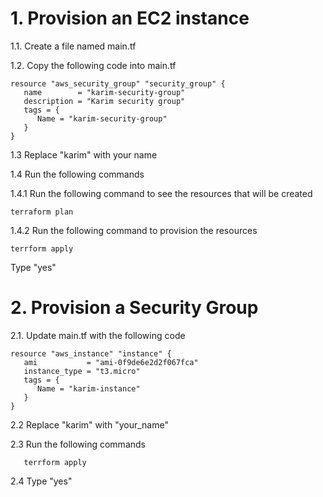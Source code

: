 # 1. Provision an EC2 instance

1.1. Create a file named main.tf

1.2. Copy the following code into main.tf
```
resource "aws_security_group" "security_group" {
   name        = "karim-security-group"
   description = "Karim security group"
   tags = {
      Name = "karim-security-group"
   }
}
```
1.3 Replace "karim" with your name

1.4 Run the following commands

1.4.1 Run the following command to see the resources that will be created
```
terraform plan
```

1.4.2 Run the following command to provision the resources

```
terrform apply
```

Type "yes"

# 2. Provision a Security Group
2.1. Update main.tf with the following code

```
resource "aws_instance" "instance" {
   ami           = "ami-0f9de6e2d2f067fca"
   instance_type = "t3.micro"
   tags = {
      Name = "karim-instance"
   }
}
```

2.2 Replace "karim" with "your_name"

2.3 Run the following commands
```
   terrform apply
```

2.4 Type "yes"